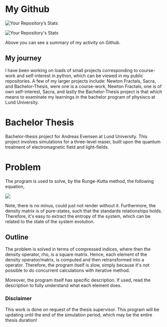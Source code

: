 # My Github
![Your Repository’s Stats](https://github-readme-stats.vercel.app/api?username=thesombady&show_icons=true)

![Your Repository's Stats](https://github-readme-stats.vercel.app/api/top-langs/?thesombady=thesombady&theme=blue-green)


Above you can see a summary of my activity on Github.
## My journey
I have been working on loads of small projects corresponding to course-work and self-interest in python, which can be viewed in my public repositories.
A few of my larger projects include: Newton Fractals, Sacra, and Bachelor-Thesis, were one is a course-work, Newton Fractals, one is of own self-interest, Sacra, and lastly the Bachelor-Thesis project is that which means to examinate my learnings in the bachelor program of physiscs at Lund University.

# Bachelor Thesis
Bachelor-thesis project for Andreas Evensen at Lund University. This project involves simulations for a three-level maser, built upon the quantum treatment of electromagnetic field and light-fields.


# Problem
The program is used to solve, by the Runge-Kutta method, the following equation,

<img src="https://render.githubusercontent.com/render/math?math=\dot{\rho}=\frac{1}{i\hbar}\Big[\hat{H},\hat{\rho}\Big]\pm\sum_{i\in\{c,h\}}\mathcal{L}_i[\hat{\rho}]">

Note, there is no minus, could just not render without it. Furthermore, the density matrix is of pure-states, such that the standards relationships holds. Therefore, it's easy to extract
the entropy of the system, which can be related to the state of the system evolution.
## Outline 
The problem is solved in terms of compressed indices, where then the density operator, rho, is a square matrix. Hence, each element of the density operator/matrix, is computed and then retransformed into a operator.
Therefore, the program itself is slow, simply because it's not possible to do concurrent calculations with iterative method.

Moreover, the program itself has specific description. If used, read the description to fully understand what each element does.


### Disclaimer
This work is done on request of the thesis supervisor. This program will be updating until the end of the simulation period, which may be the entire thesis duration!

